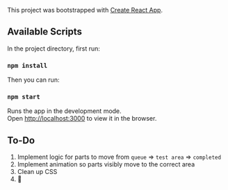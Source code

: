 This project was bootstrapped with [Create React App](https://github.com/facebook/create-react-app).

## Available Scripts

In the project directory, first run:

### `npm install`

Then you can run:

### `npm start`

Runs the app in the development mode.<br>
Open [http://localhost:3000](http://localhost:3000) to view it in the browser.

## To-Do

1. Implement logic for parts to move from `queue` => `test area` => `completed`
2. Implement animation so parts visibly move to the correct area
3. Clean up CSS
4. 🤔